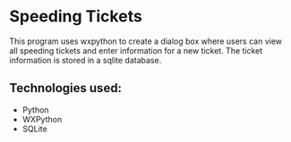 # Speeding Tickets
This program uses wxpython to create a dialog box where users can view all speeding tickets and enter information for a new ticket. The ticket information is stored in a sqlite database.

## Technologies used: 
- Python
- WXPython
- SQLite 
